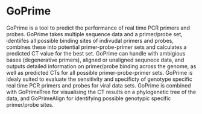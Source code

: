 # GoPrime
GoPrime is a tool to predict the performance of real time PCR primers and probes. GoPrime takes multiple sequence data and a primer/probe set, identiifes all possible binding sites of indivudal primers and probes, combines these into potential primer-probe-primer sets and calculates a predicted CT value for the best set. GoPrime can handle with ambigious bases (degenerative primers), aligned or unaligned sequnece data, and outputs detailed information on primer/probe binding across the genome, as well as predicted CTs for all possible primer-probe-primer sets. GoPrime is idealy suited to evaluate the sensitivity and specificty of genotype specific real time PCR primers and probes for viral data sets.
GoPrime is combined with GoPrimeTree for visualising the CT results on a phylogenetic tree of the data, and GoPrimeAlign for identifying possible genotypic specific primer/probe sites.
